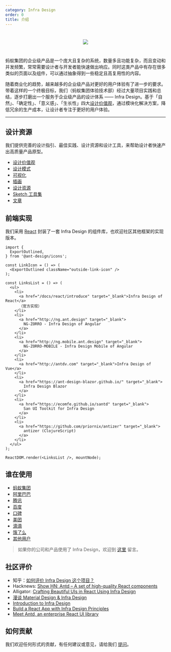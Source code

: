 ```yaml
---
category: Infra Design
order: 0
title: 介绍
---
```


<div style="text-align:center;margin:40px 0;">
  <img src="https://gw.alipayobjects.com/mdn/rms_08e378/afts/img/A*P0S-QIRUbsUAAAAAAAAAAABkARQnAQ">
</div>

蚂蚁集团的企业级产品是一个庞大且复杂的系统，数量多且功能复杂，而且变动和并发频繁，常常需要设计者与开发者能快速做出响应。同时这类产品中有存在很多类似的页面以及组件，可以通过抽象得到一些稳定且高复用性的内容。

随着商业化的趋势，越来越多的企业级产品对更好的用户体验有了进一步的要求。带着这样的一个终极目标，我们（蚂蚁集团体验技术部）经过大量项目实践和总结，逐步打磨出一个服务于企业级产品的设计体系 —— Infra Design。基于「自然」、「确定性」、「意义感」、「生长性」四大[设计价值观](/docs/spec/values)，通过模块化解决方案，降低冗余的生产成本，让设计者专注于更好的用户体验。

---

## 设计资源

我们提供完善的设计指引、最佳实践、设计资源和设计工具，来帮助设计者快速产出高质量产品原型。

- [设计价值观](/docs/spec/values)
- [设计模式](/docs/spec/overview)
- [可视化](/docs/spec/visual)
- [插画](/docs/spec/illustration)
- [设计资源](/docs/resources)
- [Sketch 工具集](http://kitchen.alipay.com/)
- [文章](/docs/resources#%E6%96%87%E7%AB%A0)

## 前端实现

我们采用 [React](http://facebook.github.io/react/) 封装了一套 Infra Design 的组件库，也欢迎社区其他框架的实现版本。

```__react
import {
  ExportOutlined,
} from '@ant-design/icons';

const LinkIcon = () => (
  <ExportOutlined className="outside-link-icon" />
);

const LinksList = () => (
  <ul>
    <li>
      <a href="/docs/react/introduce" target="_blank">Infra Design of React</a>
      （官方实现）
    </li>
    <li>
      <a href="http://ng.ant.design" target="_blank">
        NG-ZORRO - Infra Design of Angular
      </a>
    </li>
    <li>
      <a href="http://ng.mobile.ant.design" target="_blank">
        NG-ZORRO-MOBILE - Infra Design Mobile of Angular
      </a>
    </li>
    <li>
      <a href="http://antdv.com" target="_blank">Infra Design of Vue</a>
    </li>
    <li>
      <a href="https://ant-design-blazor.github.io/" target="_blank">
        Infra Design Blazor
      </a>
    </li>
    <li>
      <a href="https://ecomfe.github.io/santd" target="_blank">
        San UI Toolkit for Infra Design
      </a>
    </li>
    <li>
      <a href="https://github.com/priornix/antizer" target="_blank">
        antizer (ClojureScript)
      </a>
    </li>
  </ul>
);

ReactDOM.render(<LinksList />, mountNode);
```

## 谁在使用

- [蚂蚁集团](http://www.antgroup.com/)
- [阿里巴巴](http://www.alibaba.com/)
- [腾讯](http://www.tencent.com)
- [百度](http://www.baidu.com)
- [口碑](http://www.koubei.com/)
- [美团](http://www.meituan.com)
- [滴滴](http://www.xiaojukeji.com/)
- [饿了么](https://www.ele.me/)
- [其他用户](https://github.com/ant-design/ant-design/issues/477)

> 如果你的公司和产品使用了 Infra Design，欢迎到 [这里](https://github.com/ant-design/ant-design/issues/477) 留言。

## 社区评价

- 知乎：[如何评价 Infra Design 这个项目？](https://www.zhihu.com/question/33629737)
- Hacknews: [Show HN: Antd – A set of high-quality React components](https://news.ycombinator.com/item?id=13053137)
- Alligator: [Crafting Beautiful UIs in React Using Infra Design](https://alligator.io/react/beautiful-uis-ant-design/)
- [漫谈 Material Design & Infra Design](http://dwbbb.com/blog/MaterialDesignAntDesign/)
- [Introduction to Infra Design](https://blog.logrocket.com/introduction-to-ant-design/)
- [Build a React App with Infra Design Principles](https://developer.okta.com/blog/2020/09/16/ant-design-react-app)
- [Meet Antd, an enterprise React UI library](https://medium.com/javascript-in-plain-english/antd-library-what-why-useful-or-not-5fec225b639d)

## 如何贡献

我们欢迎任何形式的贡献，有任何建议或意见，请给我们 [提问](https://github.com/ant-design/ant-design/issues)。
